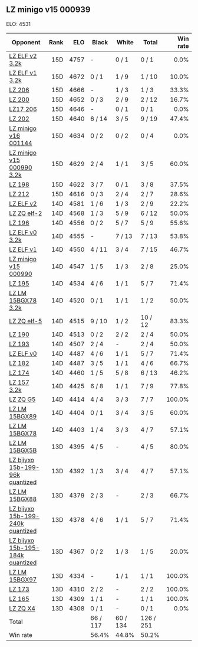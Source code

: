 ## LZ minigo v15 000939 ##

ELO: 4531

Opponent | Rank | ELO | Black | White | Total | Win rate
---------|-----:|----:|-------|-------|-------|-------:
[LZ ELF v2 3.2k](LZ%20ELF%20v2%203.2k.md) | 15D | 4757 | - | 0 / 1 | 0 / 1 | 0.0%
[LZ ELF v1 3.2k](LZ%20ELF%20v1%203.2k.md) | 15D | 4672 | 0 / 1 | 1 / 9 | 1 / 10 | 10.0%
[LZ 206](LZ%20206.md) | 15D | 4666 | - | 1 / 3 | 1 / 3 | 33.3%
[LZ 200](LZ%20200.md) | 15D | 4652 | 0 / 3 | 2 / 9 | 2 / 12 | 16.7%
[LZ17 206](LZ17%20206.md) | 15D | 4646 | - | 0 / 1 | 0 / 1 | 0.0%
[LZ 202](LZ%20202.md) | 15D | 4640 | 6 / 14 | 3 / 5 | 9 / 19 | 47.4%
[LZ minigo v16 001144](LZ%20minigo%20v16%20001144.md) | 15D | 4634 | 0 / 2 | 0 / 2 | 0 / 4 | 0.0%
[LZ minigo v15 000990 3.2k](LZ%20minigo%20v15%20000990%203.2k.md) | 15D | 4629 | 2 / 4 | 1 / 1 | 3 / 5 | 60.0%
[LZ 198](LZ%20198.md) | 15D | 4622 | 3 / 7 | 0 / 1 | 3 / 8 | 37.5%
[LZ 212](LZ%20212.md) | 15D | 4616 | 0 / 3 | 2 / 4 | 2 / 7 | 28.6%
[LZ ELF v2](LZ%20ELF%20v2.md) | 14D | 4581 | 1 / 6 | 1 / 3 | 2 / 9 | 22.2%
[LZ ZQ elf-2](LZ%20ZQ%20elf-2.md) | 14D | 4568 | 1 / 3 | 5 / 9 | 6 / 12 | 50.0%
[LZ 196](LZ%20196.md) | 14D | 4556 | 0 / 2 | 5 / 7 | 5 / 9 | 55.6%
[LZ ELF v0 3.2k](LZ%20ELF%20v0%203.2k.md) | 14D | 4555 | - | 7 / 13 | 7 / 13 | 53.8%
[LZ ELF v1](LZ%20ELF%20v1.md) | 14D | 4550 | 4 / 11 | 3 / 4 | 7 / 15 | 46.7%
[LZ minigo v15 000990](LZ%20minigo%20v15%20000990.md) | 14D | 4547 | 1 / 5 | 1 / 3 | 2 / 8 | 25.0%
[LZ 195](LZ%20195.md) | 14D | 4534 | 4 / 6 | 1 / 1 | 5 / 7 | 71.4%
[LZ LM 15BGX78 3.2k](LZ%20LM%2015BGX78%203.2k.md) | 14D | 4520 | 0 / 1 | 1 / 1 | 1 / 2 | 50.0%
[LZ ZQ elf-5](LZ%20ZQ%20elf-5.md) | 14D | 4515 | 9 / 10 | 1 / 2 | 10 / 12 | 83.3%
[LZ 190](LZ%20190.md) | 14D | 4513 | 0 / 2 | 2 / 2 | 2 / 4 | 50.0%
[LZ 193](LZ%20193.md) | 14D | 4507 | 2 / 4 | - | 2 / 4 | 50.0%
[LZ ELF v0](LZ%20ELF%20v0.md) | 14D | 4487 | 4 / 6 | 1 / 1 | 5 / 7 | 71.4%
[LZ 182](LZ%20182.md) | 14D | 4487 | 3 / 5 | 1 / 1 | 4 / 6 | 66.7%
[LZ 174](LZ%20174.md) | 14D | 4460 | 1 / 5 | 5 / 8 | 6 / 13 | 46.2%
[LZ 157 3.2k](LZ%20157%203.2k.md) | 14D | 4425 | 6 / 8 | 1 / 1 | 7 / 9 | 77.8%
[LZ ZQ G5](LZ%20ZQ%20G5.md) | 14D | 4414 | 4 / 4 | 3 / 3 | 7 / 7 | 100.0%
[LZ LM 15BGX89](LZ%20LM%2015BGX89.md) | 14D | 4404 | 0 / 1 | 3 / 4 | 3 / 5 | 60.0%
[LZ LM 15BGX78](LZ%20LM%2015BGX78.md) | 14D | 4403 | 1 / 4 | 3 / 3 | 4 / 7 | 57.1%
[LZ LM 15BGX5B](LZ%20LM%2015BGX5B.md) | 13D | 4395 | 4 / 5 | - | 4 / 5 | 80.0%
[LZ bjiyxo 15b-199-96k quantized](LZ%20bjiyxo%2015b-199-96k%20quantized.md) | 13D | 4392 | 1 / 3 | 3 / 4 | 4 / 7 | 57.1%
[LZ LM 15BGX88](LZ%20LM%2015BGX88.md) | 13D | 4379 | 2 / 3 | - | 2 / 3 | 66.7%
[LZ bjiyxo 15b-199-240k quantized](LZ%20bjiyxo%2015b-199-240k%20quantized.md) | 13D | 4378 | 4 / 6 | 1 / 1 | 5 / 7 | 71.4%
[LZ bjiyxo 15b-195-184k quantized](LZ%20bjiyxo%2015b-195-184k%20quantized.md) | 13D | 4367 | 0 / 2 | 1 / 3 | 1 / 5 | 20.0%
[LZ LM 15BGX97](LZ%20LM%2015BGX97.md) | 13D | 4334 | - | 1 / 1 | 1 / 1 | 100.0%
[LZ 173](LZ%20173.md) | 13D | 4310 | 2 / 2 | - | 2 / 2 | 100.0%
[LZ 165](LZ%20165.md) | 13D | 4309 | 1 / 1 | - | 1 / 1 | 100.0%
[LZ ZQ X4](LZ%20ZQ%20X4.md) | 13D | 4308 | 0 / 1 | - | 0 / 1 | 0.0%
Total | | | 66 / 117 | 60 / 134 | 126 / 251 | 
Win rate| | | 56.4% | 44.8% | 50.2% | 
